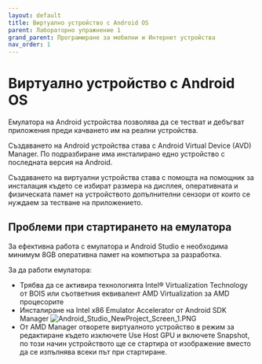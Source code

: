 ```yaml
---
layout: default
title: Виртуално устройство с Android OS
parent: Лабораторно упражнение 1
grand_parent: Програмиране за мобилни и Интернет устройства
nav_order: 1
---
```


# Виртуално устройство с Android OS

Емулатора на Android устройства позволява да се тестват и дебъгват приложения преди качването им на реални устройства.

Създаването на Android устройства става с Android Virtual Device (AVD) Manager. По подразбиране има инсталирано едно устройство с последната версия на Android.

Създаването на виртуални устройства става с помощта на помощник за инсталация където се избират размера на дисплея, оперативната и физическата памет на устройството допълнителни сензори от които се нуждаем за тестване на приложението.

## Проблеми при стартирането на емулатора

За ефективна работа с емулатора и Android Studio е необходима минимум 8GB оперативна памет на компютъра за разработка.

За да работи емулатора:

* Трябва да се активира технологията Intel® Virtualization Technology от BOIS или съответния еквивалент AMD Virtualization за AMD процесорите
* Инсталиране на Intel x86 Emulator Accelerator от Android SDK Manager ![Android\_Studio\_NewProject\_Screen\_1.PNG](https://github.com/theVelislavKolesnichenko/AndroidBasics/raw/master/Wiki/Images/Android\_SDK\_Manager\_1.PNG)
* От AMD Manager отворете виртуалното устройство в режим за редактиране където изключете Use Host GPU и включете Snapshot, по този начин устройството ще се стартира от изображение вместо да се изпълнява всеки път при стартиране.
